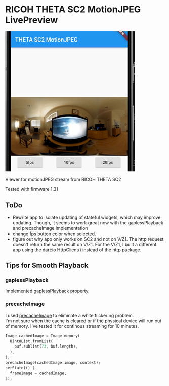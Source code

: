 # RICOH THETA SC2 MotionJPEG LivePreview

![Screenshot of MotionJPEG Viewer](doc/images/motion_5.gif)

Viewer for motionJPEG stream from RICOH THETA SC2

Tested with firmware 1.31

## ToDo

- Rewrite app to isolate updating of stateful widgets, which may improve updating. Though, it seems
to work great now with the gaplessPlayback and precacheImage implementation
- change fps button color when selected.
- figure out why app only works on SC2 and not on V/Z1.  The http request doesn't return
the same result on V/Z1. For the V/Z1, I built a different app
using the dart:io HttpClient() instead of the 
http package.


## Tips for Smooth Playback

### gaplessPlayback

Implemented 
[gaplessPlayback](https://api.flutter.dev/flutter/widgets/Image/gaplessPlayback.html) property.

### precacheImage

I used [precacheImage](https://api.flutter.dev/flutter/widgets/precacheImage.html) to eliminate a white flickering problem.  
I'm not sure when the cache is cleared or if the physical 
device will run out of memory.  I've tested it for continous streaming for 10 minutes.


```dart
Image cachedImage = Image.memory(
  Uint8List.fromList(
    buf.sublist(73, buf.length),
  ),
);
precacheImage(cachedImage.image, context);
setState(() {
  frameImage = cachedImage;
});
```
